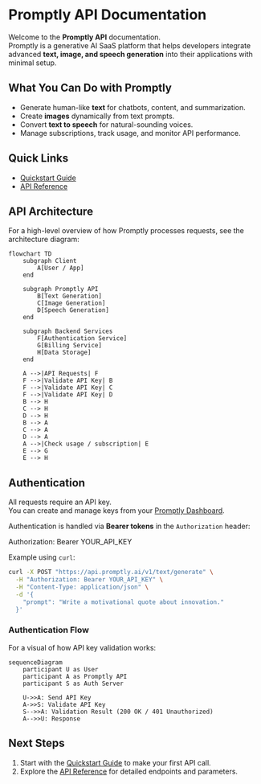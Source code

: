 # Promptly API Documentation

Welcome to the **Promptly API** documentation.  
Promptly is a generative AI SaaS platform that helps developers integrate advanced **text, image, and speech generation** into their applications with minimal setup.

## What You Can Do with Promptly
- Generate human-like **text** for chatbots, content, and summarization.
- Create **images** dynamically from text prompts.
- Convert **text to speech** for natural-sounding voices.
- Manage subscriptions, track usage, and monitor API performance.

## Quick Links
- [Quickstart Guide](quickstart.md)
- [API Reference](reference/text-generation.md)

## API Architecture

For a high-level overview of how Promptly processes requests, see the architecture diagram:


```mermaid
flowchart TD
    subgraph Client
        A[User / App]
    end

    subgraph Promptly API
        B[Text Generation]
        C[Image Generation]
        D[Speech Generation]
    end

    subgraph Backend Services
        F[Authentication Service]
        G[Billing Service]
        H[Data Storage]
    end

    A -->|API Requests| F
    F -->|Validate API Key| B
    F -->|Validate API Key| C
    F -->|Validate API Key| D
    B --> H
    C --> H
    D --> H
    B --> A
    C --> A
    D --> A
    A -->|Check usage / subscription| E
    E --> G
    E --> H
```

## Authentication

All requests require an API key.  
You can create and manage keys from your [Promptly Dashboard](https://dashboard.promptly.ai).

Authentication is handled via **Bearer tokens** in the `Authorization` header:

Authorization: Bearer YOUR_API_KEY

Example using `curl`:

```bash
curl -X POST "https://api.promptly.ai/v1/text/generate" \
  -H "Authorization: Bearer YOUR_API_KEY" \
  -H "Content-Type: application/json" \
  -d '{
    "prompt": "Write a motivational quote about innovation."
  }'
```
### Authentication Flow

For a visual of how API key validation works:

```mermaid
sequenceDiagram
    participant U as User
    participant A as Promptly API
    participant S as Auth Server

    U->>A: Send API Key
    A->>S: Validate API Key
    S-->>A: Validation Result (200 OK / 401 Unauthorized)
    A-->>U: Response
```

## Next Steps

1. Start with the [Quickstart Guide](quickstart.md) to make your first API call.  
2. Explore the [API Reference](reference/text-generation.md) for detailed endpoints and parameters.  
